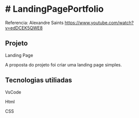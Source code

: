 <h1># LandingPagePortfolio</h1>

Referencia: 
Alexandre Saints 
https://www.youtube.com/watch?v=edDCEK5QWE8 
 
<h2>Projeto</h2> 

Landing Page 

A proposta do projeto foi criar uma landing page simples.

<h2>Tecnologias utiliadas</h2> 

VsCode

Html

CSS



